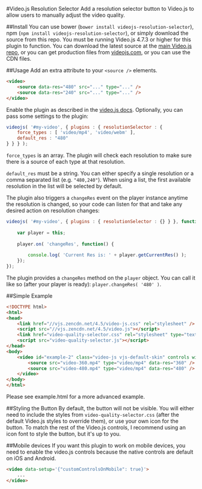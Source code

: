 #Video.js Resolution Selector
Add a resolution selector button to Video.js to allow users to manually adjust the video quality.

##Install
You can use bower (`bower install videojs-resolution-selector`), npm (`npm install videojs-resolution-selector`), or simply download the source from this repo. You must be running Video.js 4.7.3 or higher for this plugin to function. You can download the latest source at the [main Video.js repo](https://github.com/videojs/video.js), or you can get production files from [videojs.com](http://videojs.com), or you can use the CDN files.

##Usage
Add an extra attribute to your `<source />` elements.
```html
<video>
	<source data-res="480" src="..." type="..." />
	<source data-res="240" src="..." type="..." />
</video>
```

Enable the plugin as described in the [video.js docs](https://github.com/videojs/video.js/blob/v4.5.2/docs/guides/plugins.md#step-3-using-a-plugin). Optionally, you can pass some settings to the plugin:
```javascript
videojs( '#my-video', { plugins : { resolutionSelector : {
	force_types	: [ 'video/mp4', 'video/webm' ],
	default_res	: "480"
} } } );
```

`force_types` is an array. The plugin will check each resolution to make sure there is a source of each type at that resolution.

`default_res` must be a string. You can either specify a single resolution or a comma separated list (e.g. `"480,240"`). When using a list, the first available resolution in the list will be selected by default.

The plugin also triggers a `changeRes` event on the player instance anytime the resolution is changed, so your code can listen for that and take any desired action on resolution changes:
```javascript
videojs( '#my-video', { plugins : { resolutionSelector : {} } }, function() {
	
	var player = this;
	
	player.on( 'changeRes', function() {
		
		console.log( 'Current Res is: ' + player.getCurrentRes() );
	});
});
```
The plugin provides a `changeRes` method on the `player` object. You can call it like so (after your player is ready): `player.changeRes( '480' )`.

##Simple Example
```html
<!DOCTYPE html>
<html>
<head>
	<link href="//vjs.zencdn.net/4.5/video-js.css" rel="stylesheet" />
	<script src="//vjs.zencdn.net/4.5/video.js"></script>
	<link href="video-quality-selector.css" rel="stylesheet" type="text/css" />
	<script src="video-quality-selector.js"></script>
</head>
<body>
	<video id="example-2" class="video-js vjs-default-skin" controls width="640" height="360" data-setup='{ "plugins" : { "resolutionSelector" : { "default_res" : "480" } } }'>
		<source src="video-360.mp4" type="video/mp4" data-res="360" />
		<source src="video-480.mp4" type="video/mp4" data-res="480" />
	</video>
</body>
</html>
```
Please see example.html for a more advanced example.

##Styling the Button
By default, the button will not be visible. You will either need to include the styles from `video-quality-selector.css` (after the default Video.js styles to override them), or use your own icon for the button. To match the rest of the Video.js controls, I recommend using an icon font to style the button, but it's up to you.

##Mobile devices
If you want this plugin to work on mobile devices, you need to enable the video.js controls because the native controls are default on iOS and Android.

```html
<video data-setup='{"customControlsOnMobile": true}'>
    ...
</video>
```
